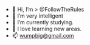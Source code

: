- 👋 Hi, I’m > @FollowTheRules
- 👀 I’m very intelligent 
- 🌱 I’m currently studying.
- 💞️ I love learning new areas.
- 📫 wumpbig@gmail.com

<!---
FollowTheRules/FollowTheRules is a ✨ special ✨ repository because its `README.md` (this file) appears on your GitHub profile.
You can click the Preview link to take a look at your changes.
--->
